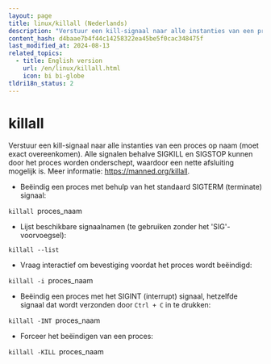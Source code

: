 ```yaml
---
layout: page
title: linux/killall (Nederlands)
description: "Verstuur een kill-signaal naar alle instanties van een proces op naam (moet exact overeenkomen)."
content_hash: d4baae7b4f44c14258322ea45be5f0cac348475f
last_modified_at: 2024-08-13
related_topics:
  - title: English version
    url: /en/linux/killall.html
    icon: bi bi-globe
tldri18n_status: 2
---
```

# killall

Verstuur een kill-signaal naar alle instanties van een proces op naam (moet exact overeenkomen).
Alle signalen behalve SIGKILL en SIGSTOP kunnen door het proces worden onderschept, waardoor een nette afsluiting mogelijk is.
Meer informatie: <https://manned.org/killall>.

- Beëindig een proces met behulp van het standaard SIGTERM (terminate) signaal:

`killall `<span class="tldr-var badge badge-pill bg-dark-lm bg-white-dm text-white-lm text-dark-dm font-weight-bold">proces_naam</span>

- Lijst beschikbare signaalnamen (te gebruiken zonder het 'SIG'-voorvoegsel):

`killall --list`

- Vraag interactief om bevestiging voordat het proces wordt beëindigd:

`killall -i `<span class="tldr-var badge badge-pill bg-dark-lm bg-white-dm text-white-lm text-dark-dm font-weight-bold">proces_naam</span>

- Beëindig een proces met het SIGINT (interrupt) signaal, hetzelfde signaal dat wordt verzonden door `Ctrl + C` in te drukken:

`killall -INT `<span class="tldr-var badge badge-pill bg-dark-lm bg-white-dm text-white-lm text-dark-dm font-weight-bold">proces_naam</span>

- Forceer het beëindigen van een proces:

`killall -KILL `<span class="tldr-var badge badge-pill bg-dark-lm bg-white-dm text-white-lm text-dark-dm font-weight-bold">proces_naam</span>
